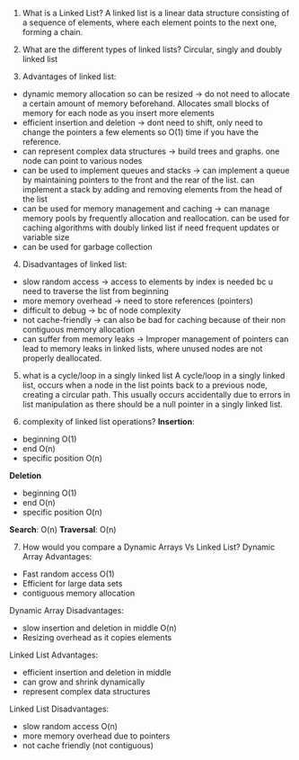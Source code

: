 1. What is a Linked List?
A linked list is a linear data structure consisting of a sequence of elements, where each element points to the next one, forming a chain.

2. What are the different types of linked lists?
Circular, singly and doubly linked list

3. Advantages of linked list:
- dynamic memory allocation so can be resized -> do not need to allocate a certain amount of memory beforehand. Allocates small blocks of memory for each node as you insert more elements
- efficient insertion and deletion -> dont need to shift, only need to change the pointers a few elements so O(1) time if you have the reference.
- can represent complex data structures -> build trees and graphs. one node can point to various nodes
- can be used to implement queues and stacks -> can implement a queue by maintaining pointers to the front and the rear of the list. can implement a stack by adding and removing elements from the head of the list
- can be used for memory management and caching -> can manage memory pools by frequently allocation and reallocation. can be used for caching algorithms  with doubly linked list  if need frequent updates or variable size
- can be used for garbage collection

4. Disadvantages of linked list:
- slow random access -> access to elements by index is needed bc u need to traverse the list from beginning
- more memory overhead -> need to store references (pointers)
- difficult to debug -> bc of node complexity 
- not cache-friendly -> can also be bad for caching because of their non contiguous memory allocation
- can suffer from memory leaks -> Improper management of pointers can lead to memory leaks in linked lists, where unused nodes are not properly deallocated.


5. what is a cycle/loop in a singly linked list 
A cycle/loop in a singly linked list, occurs when a node in the list points back to a previous node, creating a circular path. This usually occurs accidentally due to errors in list manipulation as there should be a null pointer in a singly linked list.

6. complexity of linked list operations?
**Insertion**: 
- beginning O(1)
- end O(n)
- specific position O(n)

**Deletion**
- beginning O(1)
- end O(n)
- specific position O(n)

**Search**: O(n)
**Traversal**: O(n)

7. How would you compare a Dynamic Arrays Vs Linked List?
Dynamic Array Advantages:
- Fast random access O(1)
- Efficient for large data sets
- contiguous memory allocation

Dynamic Array Disadvantages:
- slow insertion and deletion in middle O(n)
- Resizing overhead as it copies elements

Linked List Advantages:
- efficient insertion and deletion in middle
- can grow and shrink dynamically
- represent complex data structures

Linked List Disadvantages:
- slow random access O(n)
- more memory overhead due to pointers
- not cache friendly (not contiguous)


